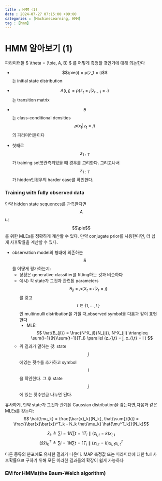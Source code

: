 ```yaml
---
title : HMM (1)
date : 2024-07-27 07:15:00 +09:00
categories : [MachineLearning, HMM]
tag : [hmm]
---
```

<script src="https://cdn.mathjax.org/mathjax/latest/MathJax.js?config=TeX-AMS-MML_HTMLorMML" type="text/javascript"></script>

# HMM 알아보기 (1)

파라미터들 $ \theta = (\pie, A, B) $ 를 어떻게 측정할 것인가에 대해 의논한다
+ $$\pie(i) = p(z_1 = i)$$는 initial state distribution 
+ $$A(i,j) = p(z_t =j | z_{t-1} = i)$$는 transition matrix 
+ $$B$$는 class-conditional densities $$p(x_t|z_t=j)$$의 파라미터들이다

+ 첫째로 $$z_{1:T}$$가 training set엣관측되었을 때 경우를 고려한다. 그리고나서 $$z_{1:T}$$가 hidden인경우의 harder case를 확인한다.


### Training with fully observed data
만약 hidden state sequences를 관측한다면 $$A$$나 $$\pie$$를 위한 MLEs를 정확하게 계산할 수 있다. 만약 conjugate prior를 사용한다면, 더 쉽게 사후확률을 계산할 수 있다.

+ observation model의 형태에 의존하는 $$B$$를 어떻게 평가하는지:
	+ 상황은 generative classifier를 fitting하는 것과 비슷하다
	+ 예시) 각 state가 그것과 관련된 parameters $$B_{jl} = p(X_t = l| z_t = j)$$를 갖고 $$l \in \{ 1, \dots, L \}$$ 인 multinoulli distribution을 가질 때,observed symbol을 다음과 같이 표현한다
		+ MLE: $$ \hat{B_{jl}} = \frac{N^X_jl}{N_{j}}, N^X_{jl} \triangleq \sum{i=1}{N}\sum{t=1}{T_i} \parallel (z_{i,t} = j, x_{i,t} = l ) $$
	+ 위 결과가 말하는 것: state $$j$$ 에있는 횟수를 추가하고 symbol $$l$$ 을 확인한다. 그 후 state $$j$$ 에 있는 횟수만큼 나누면 된다.

유사하게, 만약 state가 그것과 관계된 Gaussian distribution을 갖는다면,다음과 같은 MLEs를 갖는다:
$$ \hat{\mu_k} = \frac{\bar{x}_k}{N_k}, \hat{\sum{}{k}} = \frac{(\bar{x}\bar{x})^T_k - N_k \hat{\mu_k} \hat{\mu^T_k}}{N_k}$$

$$\bar{x}_k \triangleq \sum{i=1}{N} \sum{t=1}{T_i} \parallel (z_{i,t} = k)x_{i,t}$$
$$ (\bar{x}\bar{x})^T_k \triangleq \sum{i=1}{N} \sum{t=1}{T_i} \parallel (z_{i,t} = k) x_{i,t} x^T_{i,t} $$

다른 종류의 분포에도 유사한 결과가 나온다. MAP 측정값 또는 파라미터에 대한 full 사후확률으ㄹ 구하기 위해 모든 이러한 결과들의 확장이 쉽게 가능하다

### EM for HMMs(the Baum-Welch algorithm)

	